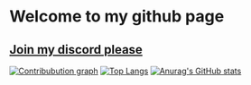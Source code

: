 # Welcome to my github page
## [Join my discord please](https://discord.gg/ktePfSNFWN)
[![Contribubution graph](https://activity-graph.herokuapp.com/graph?username=awesomelewis2007&theme=github)](https://github.com/Ashutosh00710/github-readme-activity-graph)
[![Top Langs](https://github-readme-stats.vercel.app/api/top-langs/?username=awesomelewis2007&layout=compact&theme=radical)](https://github.com/anuraghazra/github-readme-stats)
[![Anurag's GitHub stats](https://github-readme-stats.vercel.app/api?username=awesomelewis2007&show_icons=true&theme=radical)](https://github.com/anuraghazra/github-readme-stats)
